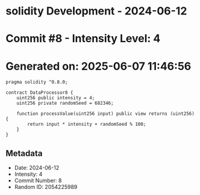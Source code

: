 ﻿# solidity Development - 2024-06-12
# Commit #8 - Intensity Level: 4
# Generated on: 2025-06-07 11:46:56
```solidity
pragma solidity ^0.8.0;

contract DataProcessor8 {
    uint256 public intensity = 4;
    uint256 private randomSeed = 682346;

    function processValue(uint256 input) public view returns (uint256) {
        return input * intensity + randomSeed % 100;
    }
}
```
## Metadata
- Date: 2024-06-12
- Intensity: 4
- Commit Number: 8
- Random ID: 2054225989
